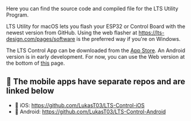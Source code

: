 Here you can find the source code and compiled file for the LTS Utility Program.

LTS Utility for macOS lets you flash your ESP32 or Control Board with the newest version from GitHub. Using the web flasher at https://lts-design.com/pages/software is the preferred way if you're on Windows.

The LTS Control App can be downloaded from the [App Store](https://apps.apple.com/app/lts-control/id6742149969). An Android version is in early development. For now, you can use the Web version at the bottom of [this](https://lts-design.com/pages/software) page.

## 📱 The mobile apps have separate repos and are linked below
- 🍏 iOS: https://github.com/LukasT03/LTS-Control-iOS
- 🤖 Android: https://github.com/LukasT03/LTS-Control-Android
